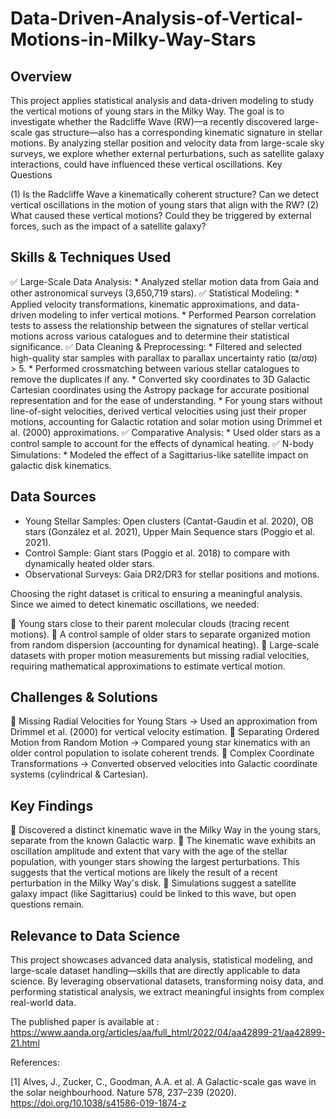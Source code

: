 # Data-Driven-Analysis-of-Vertical-Motions-in-Milky-Way-Stars

Overview
--------
This project applies statistical analysis and data-driven modeling to study the vertical motions of young stars in the Milky Way. The goal is to investigate whether the Radcliffe Wave (RW)—a recently discovered large-scale gas structure—also has a corresponding kinematic signature in stellar motions. By analyzing stellar position and velocity data from large-scale sky surveys, we explore whether external perturbations, such as satellite galaxy interactions, could have influenced these vertical oscillations.
Key Questions

  (1) Is the Radcliffe Wave a kinematically coherent structure?
        Can we detect vertical oscillations in the motion of young stars that align with the RW?
  (2) What caused these vertical motions?
        Could they be triggered by external forces, such as the impact of a satellite galaxy?

Skills & Techniques Used
------------------------

✅ Large-Scale Data Analysis:
       * Analyzed stellar motion data from Gaia and other astronomical surveys (3,650,719 stars).
✅ Statistical Modeling:
       * Applied velocity transformations, kinematic approximations, and data-driven modeling to infer vertical motions. 
       * Performed Pearson correlation tests to assess the relationship between the signatures of stellar vertical motions across various catalogues and to determine their statistical significance.
✅ Data Cleaning & Preprocessing:
       * Filtered and selected high-quality star samples with parallax to parallax uncertainty ratio (ϖ/σϖ) > 5. 
       * Performed crossmatching between various stellar catalogues to remove the duplicates if any.
       * Converted sky coordinates to 3D Galactic Cartesian coordinates using the Astropy package for accurate positional representation and for the ease of understanding.
       * For young stars without line-of-sight velocities, derived vertical velocities using just their proper motions, accounting for Galactic rotation and solar motion using Drimmel et al. (2000) approximations.
✅ Comparative Analysis:
       * Used older stars as a control sample to account for the effects of dynamical heating.
✅ N-body Simulations:
       * Modeled the effect of a Sagittarius-like satellite impact on galactic disk kinematics.

Data Sources
-----------
  * Young Stellar Samples: Open clusters (Cantat-Gaudin et al. 2020), OB stars (González et al. 2021), Upper Main Sequence stars (Poggio et al. 2021).
  * Control Sample: Giant stars (Poggio et al. 2018) to compare with dynamically heated older stars.
  * Observational Surveys: Gaia DR2/DR3 for stellar positions and motions.

Choosing the right dataset is critical to ensuring a meaningful analysis. Since we aimed to detect kinematic oscillations, we needed:

🔹 Young stars close to their parent molecular clouds (tracing recent motions).
🔹 A control sample of older stars to separate organized motion from random dispersion (accounting for dynamical heating).
🔹 Large-scale datasets with proper motion measurements but missing radial velocities, requiring mathematical approximations to estimate vertical motion.

Challenges & Solutions
----------------------
🔹 Missing Radial Velocities for Young Stars → Used an approximation from Drimmel et al. (2000) for vertical velocity estimation.
🔹 Separating Ordered Motion from Random Motion → Compared young star kinematics with an older control population to isolate coherent trends.
🔹 Complex Coordinate Transformations → Converted observed velocities into Galactic coordinate systems (cylindrical & Cartesian).

Key Findings
------------
📌 Discovered a distinct kinematic wave in the Milky Way in the young stars, separate from the known Galactic warp.
📌 The kinematic wave exhibits an oscillation amplitude and extent that vary with the age of the stellar population, with younger stars showing the largest perturbations. This suggests that the vertical motions are likely the result of a recent perturbation in the Milky Way's disk. 
📌 Simulations suggest a satellite galaxy impact (like Sagittarius) could be linked to this wave, but open questions remain.

Relevance to Data Science
-------------------------
This project showcases advanced data analysis, statistical modeling, and large-scale dataset handling—skills that are directly applicable to data science. By leveraging observational datasets, transforming noisy data, and performing statistical analysis, we extract meaningful insights from complex real-world data.

The published paper is available at : https://www.aanda.org/articles/aa/full_html/2022/04/aa42899-21/aa42899-21.html

References:

[1] Alves, J., Zucker, C., Goodman, A.A. et al. A Galactic-scale gas wave in the solar neighbourhood. Nature 578, 237–239 (2020). https://doi.org/10.1038/s41586-019-1874-z
